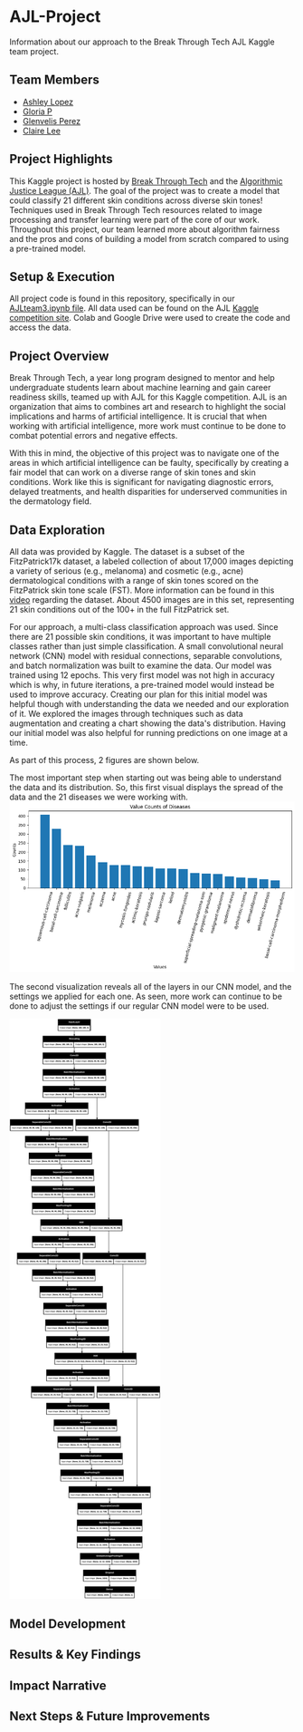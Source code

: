 # AJL-Project
Information about our approach to the Break Through Tech AJL Kaggle team project. 

## Team Members
- [Ashley Lopez](https://github.com/ashleylopezm)
- [Gloria P](https://github.com/gloriapul)
- [Glenvelis Perez](https://github.com/gperez42)
- [Claire Lee](https://github.com/claireslee)

## Project Highlights
This Kaggle project is hosted by [Break Through Tech](https://www.breakthroughtech.org/) and the [Algorithmic Justice League (AJL)](https://www.ajl.org/about). The goal of the project was to create a model that could classify 21 different skin conditions across diverse skin tones! Techniques used in Break Through Tech resources related to image processing and transfer learning were part of the core of our work. Throughout this project, our team learned more about algorithm fairness and the pros and cons of building a model from scratch compared to using a pre-trained model. 

## Setup & Execution
All project code is found in this repository, specifically in our [AJLteam3.ipynb file](https://github.com/gloriapul/AJL-Project/blob/main/AJLTeam3.ipynb). All data used can be found on the AJL [Kaggle competition site](https://www.kaggle.com/competitions/bttai-ajl-2025/data). Colab and Google Drive were used to create the code and access the data. 

## Project Overview 
Break Through Tech, a year long program designed to mentor and help undergraduate students learn about machine learning and gain career readiness skills, teamed up with AJL for this Kaggle competition. AJL is an organization that aims to combines art and research to highlight the social implications and harms of artificial intelligence. It is crucial that when working with artificial intelligence, more work must continue to be done to combat potential errors and negative effects. 

With this in mind, the objective of this project was to navigate one of the areas in which artificial intelligence can be faulty, specifically by creating a fair model that can work on a diverse range of skin tones and skin conditions. Work like this is significant for navigating diagnostic errors, delayed treatments, and health disparities for underserved communities in the dermatology field. 

## Data Exploration 
All data was provided by Kaggle. The dataset is a subset of the FitzPatrick17k dataset, a labeled collection of about 17,000 images depicting a variety of serious (e.g., melanoma) and cosmetic (e.g., acne) dermatological conditions with a range of skin tones scored on the FitzPatrick skin tone scale (FST). More information can be found in this [video](https://www.youtube.com/watch?v=bizJpy5VQmQ) regarding the dataset. About 4500 images are in this set, representing 21 skin conditions out of the 100+ in the full FitzPatrick set.

For our approach, a multi-class classification approach was used. Since there are 21 possible skin conditions, it was important to have multiple classes rather than just simple classification. A small convolutional neural network (CNN) model with residual connections, separable convolutions, and batch normalization was built to examine the data. Our model was trained using 12 epochs. This very first model was not high in accuracy which is why, in future iterations, a pre-trained model would instead be used to improve accuracy. Creating our plan for this initial model was helpful though with understanding the data we needed and our exploration of it. We explored the images through techniques such as data augmentation and creating a chart showing the data's distribution. Having our initial model was also helpful for running predictions on one image at a time.  

As part of this process, 2 figures are shown below.

The most important step when starting out was being able to understand the data and its distribution. So, this first visual displays the spread of the data and the 21 diseases we were working with.
![Second Visual](https://github.com/gloriapul/AJL-Project/blob/main/value_counts.png)

The second visualization reveals all of the layers in our CNN model, and the settings we applied for each one. As seen, more work can continue to be done to adjust the settings if our regular CNN model were to be used. 

![Second Visual](https://github.com/gloriapul/AJL-Project/blob/main/layers.png)

## Model Development
## Results & Key Findings
## Impact Narrative
## Next Steps & Future Improvements
